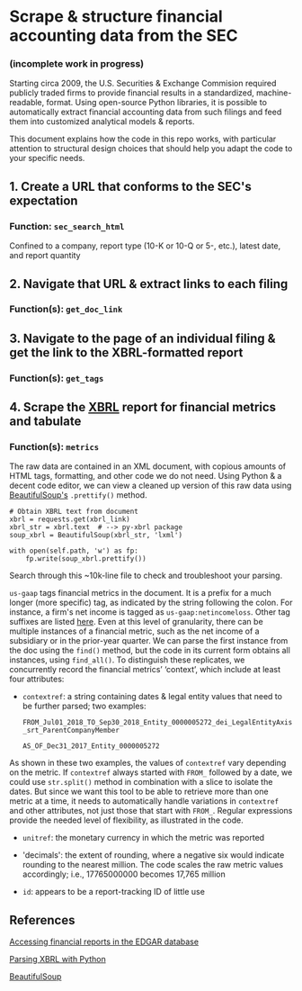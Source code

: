 # Scrape & structure financial accounting data from the SEC

### (incomplete work in progress)

Starting circa 2009, the U.S. Securities & Exchange Commision required publicly 
traded firms to provide financial results in a standardized, machine-readable, format. Using
 open-source Python libraries, it is possible to automatically extract 
 financial accounting data from such filings and feed them into customized analytical models & reports.
 
This document explains how the code in this repo works, with particular 
attention to structural design choices that should help you adapt the code to
 your specific needs.
 
## 1. Create a URL that conforms to the SEC's expectation
### Function: `sec_search_html`

Confined to a company, report type (10-K or 10-Q or 5-, etc.), latest date, 
and report quantity

## 2. Navigate that URL & extract links to each filing
### Function(s): `get_doc_link`

## 3. Navigate to the page of an individual filing & get the link to the XBRL-formatted report
### Function(s): `get_tags`


## 4. Scrape the [XBRL](https://xbrl.us/) report for financial metrics and tabulate
### Function(s): `metrics`

The raw data are contained in an XML document, with copious amounts of HTML 
tags, formatting, and other code we do not need.  Using Python & a decent code 
editor, we can view a cleaned up version of this raw data using 
[BeautifulSoup's](https://www.crummy.com/software/BeautifulSoup/) `.prettify()` method.

    # Obtain XBRL text from document
    xbrl = requests.get(xbrl_link)
    xbrl_str = xbrl.text  # --> py-xbrl package
    soup_xbrl = BeautifulSoup(xbrl_str, 'lxml')

    with open(self.path, 'w') as fp:
        fp.write(soup_xbrl.prettify())

Search through this ~10k-line file to check and troubleshoot your parsing.

`us-gaap` tags financial metrics in the document. It is a prefix for a much 
longer (more specific) tag, as indicated by the string following the colon. 
For instance, a firm's net income is tagged as `us-gaap:netincomeloss`. Other
 tag suffixes are listed [here](http://www.xbrlsite.com/LinkedData/BrowseObjectsByType_HTML.aspx?Type=%5BConcept%5D&Submit=Submit).
Even at this level of granularity, there can be multiple instances of a 
financial metric, such as the net income of a subsidiary or in the prior-year 
quarter. We can parse the first instance from the doc using the `find()` 
method, but the code in its current form obtains all instances, using 
`find_all()`. To distinguish these replicates, we concurrently record the 
financial metrics’ ‘context’, which include at least four attributes:

* `contextref`: a string containing dates & legal entity values that need to be
 further parsed; two examples:
 
    `FROM_Jul01_2018_TO_Sep30_2018_Entity_0000005272_dei_LegalEntityAxis_srt_ParentCompanyMember`

    `AS_OF_Dec31_2017_Entity_0000005272`
    
As shown in these two examples, the values of `contextref` vary depending on the
metric. If `contextref` always started with `FROM_` followed by a date,
 we could use `str.split()` method in combination with a slice to isolate 
 the dates. But since we want this tool to be able to retrieve more than one 
 metric at a time, it needs to automatically handle variations in `contextref`
 and other attributes, not just those that start with `FROM_`.  Regular 
 expressions provide the needed level of flexibility, as illustrated in the 
 code.

* `unitref`: the monetary currency in which the metric was reported

* 'decimals': the extent of rounding, where a negative six would indicate 
rounding to the nearest million. The code scales the raw metric values 
accordingly; i.e., 17765000000 becomes 17,765 million

* `id`: appears to be a report-tracking ID of little use



## References
[Accessing financial reports in the EDGAR database](https://www.codeproject.com/Articles/1227268/Accessing-Financial-Reports-in-the-EDGAR-Database)

[Parsing XBRL with Python](https://www.codeproject.com/Articles/1227765/Parsing-XBRL-with-Python)

[BeautifulSoup](https://www.crummy.com/software/BeautifulSoup/bs4/doc/)